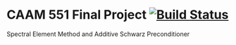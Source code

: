 CAAM 551 Final Project [![Build Status](https://travis-ci.org/zw14/CAAM551.svg?branch=master)](https://travis-ci.org/zw14/CAAM551)
=====

Spectral Element Method and Additive Schwarz Preconditioner
